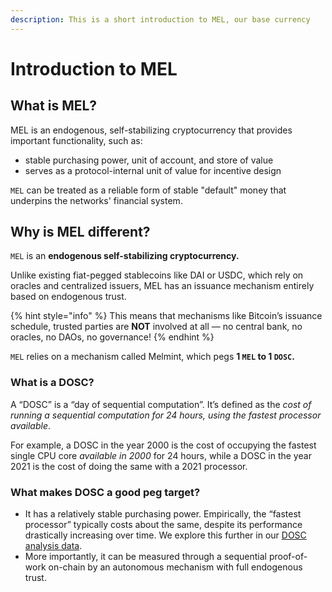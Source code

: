 ```yaml
---
description: This is a short introduction to MEL, our base currency
---
```


# Introduction to MEL

## What is MEL?&#x20;

MEL is an endogenous, self-stabilizing cryptocurrency that provides important functionality, such as:

* stable purchasing power, unit of account, and store of value
* serves as a protocol-internal unit of value for incentive design

`MEL` can be treated as a reliable form of stable "default" money that underpins the networks' financial system.&#x20;

## Why is MEL different?&#x20;

`MEL` is an **endogenous self-stabilizing cryptocurrency.**&#x20;

Unlike existing fiat-pegged stablecoins like DAI or USDC, which rely on oracles and centralized issuers, MEL has an issuance mechanism entirely based on endogenous trust.&#x20;

{% hint style="info" %}
This means that mechanisms like Bitcoin’s issuance schedule, trusted parties are **NOT** involved at all — no central bank, no oracles, no DAOs, no governance!&#x20;
{% endhint %}

`MEL` relies on a mechanism called Melmint, which pegs **1 `MEL` to 1 `DOSC`.**

### What is a DOSC?

A “DOSC” is a “day of sequential computation”. It’s defined as the _cost of running a sequential computation for 24 hours, using the fastest processor available_.&#x20;

For example, a DOSC in the year 2000 is the cost of occupying the fastest single CPU core _available in 2000_ for 24 hours, while a DOSC in the year 2021 is the cost of doing the same with a 2021 processor.

### What makes DOSC a good peg target?

* It has a relatively stable purchasing power. Empirically, the “fastest processor” typically costs about the same, despite its performance drastically increasing over time. We explore this further in our [DOSC analysis data](https://github.com/themeliolabs/dosc-analysis).
* More importantly, it can be measured through a sequential proof-of-work on-chain by an autonomous mechanism with full endogenous trust.







